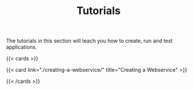 ﻿---
title: Tutorials
weight: 1
description: 'Tutorial and step by step guides to create and run projects using the GenHTTP framework'
cascade:
  type: docs
---

The tutorials in this section will teach you how to create, run and test applications.

{{< cards >}}

  {{< card link="./creating-a-webservice/" title="Creating a Webservice" >}}

{{< /cards >}}

